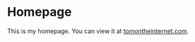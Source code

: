 # Homepage

This is my homepage. You can view it at [tomontheinternet.com](https://tomontheinternet.com).
